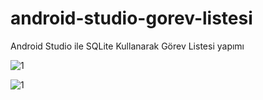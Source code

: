 # android-studio-gorev-listesi
Android Studio ile SQLite Kullanarak Görev Listesi yapımı


![1](http://yazilimhub.com/githubresimler/1.jpg)

![1](http://yazilimhub.com/githubresimler/2.jpg)
